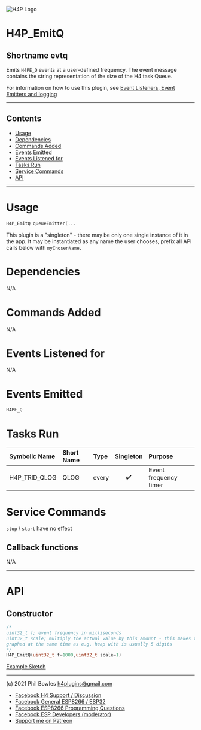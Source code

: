 ![H4P Logo](/assets/DiagLogo.jpg)

# H4P_EmitQ

## Shortname evtq

Emits `H4PE_Q` events at a user-defined frequency. The event message contains the string representation of the size of the H4 task Queue.

For information on how to use this plugin, see [Event Listeners, Event Emitters and logging](events.md)

---

## Contents

* [Usage](#usage)
* [Dependencies](#dependencies)
* [Commands Added](#commands-added)
* [Events Emitted](#s-emitted)
* [Events Listened for](#s-listened-for)
* [Tasks Run](#tasks-run)
* [Service Commands](#service-commands)
* [API](#api)

---
# Usage

```cpp
H4P_EmitQ queueEmitter(...
```

This plugin is a "singleton" - there may be only one single instance of it in the app. 
It may be instantiated as any name the user chooses, prefix all API calls below with `myChosenName.`

# Dependencies

N/A

# Commands Added

N/A

# Events Listened for

N/A

# Events Emitted

`H4PE_Q`

# Tasks Run

| Symbolic Name | Short Name | Type | Singleton | Purpose |
| :----------   | :--- | :--- | :-------: | :---    |
|H4P_TRID_QLOG|QLOG|every|:heavy_check_mark:|Event frequency timer|

# Service Commands

`stop` / `start` have no effect

## Callback functions

N/A

---

# API

## Constructor

```cpp
/*
uint32_t f; event frequency in milliseconds
uint32_t scale; multiply the actual value by this amount - this makes the grpah trace much more visible if
graphed at the same time as e.g. heap with is usually 5 digits
*/
H4P_EmitQ(uint32_t f=1000,uint32_t scale=1)
```

[Example Sketch](../examples/LOGGING/EmittersListeners/EmittersListeners.ino)

---

(c) 2021 Phil Bowles h4plugins@gmail.com

* [Facebook H4  Support / Discussion](https://www.facebook.com/groups/444344099599131/)
* [Facebook General ESP8266 / ESP32](https://www.facebook.com/groups/2125820374390340/)
* [Facebook ESP8266 Programming Questions](https://www.facebook.com/groups/esp8266questions/)
* [Facebook ESP Developers (moderator)](https://www.facebook.com/groups/ESP8266/)
* [Support me on Patreon](https://patreon.com/esparto)